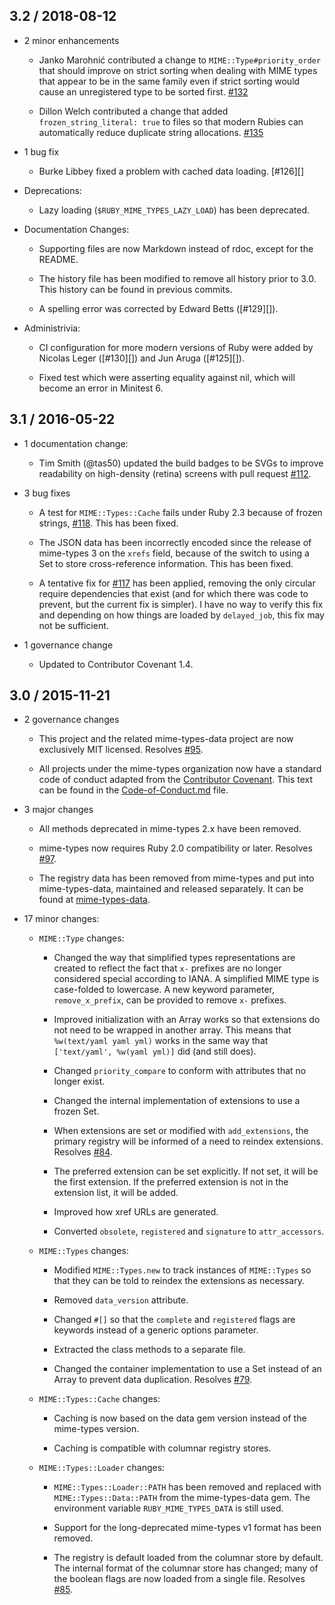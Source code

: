## 3.2 / 2018-08-12

*   2 minor enhancements

    *   Janko Marohnić contributed a change to `MIME::Type#priority_order` that
        should improve on strict sorting when dealing with MIME types that
        appear to be in the same family even if strict sorting would cause an
        unregistered type to be sorted first. [#132][]

    *   Dillon Welch contributed a change that added `frozen_string_literal:
        true` to files so that modern Rubies can automatically reduce duplicate
        string allocations. [#135][]

*   1 bug fix

    *   Burke Libbey fixed a problem with cached data loading. [#126][]

*   Deprecations:

    *   Lazy loading (`$RUBY_MIME_TYPES_LAZY_LOAD`) has been deprecated.

*   Documentation Changes:

    *   Supporting files are now Markdown instead of rdoc, except for the
        README. 

    *   The history file has been modified to remove all history prior to 3.0.
        This history can be found in previous commits.

    *   A spelling error was corrected by Edward Betts ([#129][]).

*   Administrivia:

    *   CI configuration for more modern versions of Ruby were added by Nicolas
        Leger ([#130][]) and Jun Aruga ([#125][]).

    *   Fixed test which were asserting equality against nil, which will become
        an error in Minitest 6.

## 3.1 / 2016-05-22

*   1 documentation change:

    *   Tim Smith (@tas50) updated the build badges to be SVGs to improve
        readability on high-density (retina) screens with pull request
        [#112][].

*   3 bug fixes

    *   A test for `MIME::Types::Cache` fails under Ruby 2.3 because of frozen
        strings, [#118][]. This has been fixed.

    *   The JSON data has been incorrectly encoded since the release of
        mime-types 3 on the `xrefs` field, because of the switch to using a Set
        to store cross-reference information. This has been fixed.

    *   A tentative fix for [#117][] has been applied, removing the only
        circular require dependencies that exist (and for which there was code
        to prevent, but the current fix is simpler). I have no way to verify
        this fix and depending on how things are loaded by `delayed_job`, this
        fix may not be sufficient.

*   1 governance change

    *   Updated to Contributor Covenant 1.4.

## 3.0 / 2015-11-21

*   2 governance changes

    *   This project and the related mime-types-data project are now
        exclusively MIT licensed. Resolves [#95][].

    *   All projects under the mime-types organization now have a standard code
        of conduct adapted from the [Contributor Covenant][]. This text can be
        found in the [Code-of-Conduct.md][] file.

*   3 major changes

    *   All methods deprecated in mime-types 2.x have been removed.

    *   mime-types now requires Ruby 2.0 compatibility or later. Resolves
        [#97][].

    *   The registry data has been removed from mime-types and put into
        mime-types-data, maintained and released separately. It can be found at
        [mime-types-data][].

*   17 minor changes:

    *   `MIME::Type` changes:

        *   Changed the way that simplified types representations are created
            to reflect the fact that `x-` prefixes are no longer considered
            special according to IANA. A simplified MIME type is case-folded to
            lowercase. A new keyword parameter, `remove_x_prefix`, can be
            provided to remove `x-` prefixes.

        *   Improved initialization with an Array works so that extensions do
            not need to be wrapped in another array. This means that
            `%w(text/yaml yaml yml)` works in the same way that
            `['text/yaml', %w(yaml yml)]` did (and still does).

        *   Changed `priority_compare` to conform with attributes that no
            longer exist.

        *   Changed the internal implementation of extensions to use a frozen
            Set.

        *   When extensions are set or modified with `add_extensions`, the
            primary registry will be informed of a need to reindex extensions.
            Resolves [#84][].

        *   The preferred extension can be set explicitly. If not set, it will
            be the first extension. If the preferred extension is not in the
            extension list, it will be added.

        *   Improved how xref URLs are generated.

        *   Converted `obsolete`, `registered` and `signature` to
            `attr_accessors`.

    *   `MIME::Types` changes:

        *   Modified `MIME::Types.new` to track instances of `MIME::Types` so
            that they can be told to reindex the extensions as necessary.

        *   Removed `data_version` attribute.

        *   Changed `#[]` so that the `complete` and `registered` flags are
            keywords instead of a generic options parameter.

        *   Extracted the class methods to a separate file.

        *   Changed the container implementation to use a Set instead of an
            Array to prevent data duplication. Resolves [#79][].

    *   `MIME::Types::Cache` changes:

        *   Caching is now based on the data gem version instead of the
            mime-types version.

        *   Caching is compatible with columnar registry stores.

    *   `MIME::Types::Loader` changes:

        *   `MIME::Types::Loader::PATH` has been removed and replaced with
            `MIME::Types::Data::PATH` from the mime-types-data gem. The
            environment variable `RUBY_MIME_TYPES_DATA` is still used.

        *   Support for the long-deprecated mime-types v1 format has been
            removed.

        *   The registry is default loaded from the columnar store by default.
            The internal format of the columnar store has changed; many of the
            boolean flags are now loaded from a single file. Resolves [#85][].

[#112]: https://github.com/mime-types/ruby-mime-types/pull/112
[#117]: https://github.com/mime-types/ruby-mime-types/pull/117
[#118]: https://github.com/mime-types/ruby-mime-types/pull/118
[#132]: https://github.com/mime-types/ruby-mime-types/pull/132
[#135]: https://github.com/mime-types/ruby-mime-types/pull/135
[#79]: https://github.com/mime-types/ruby-mime-types/pull/79
[#84]: https://github.com/mime-types/ruby-mime-types/pull/84
[#85]: https://github.com/mime-types/ruby-mime-types/pull/85
[#95]: https://github.com/mime-types/ruby-mime-types/pull/95
[#97]: https://github.com/mime-types/ruby-mime-types/pull/97
[Code-of-Conduct.md]: Code-of-Conduct_md.html
[Contributor Covenant]: http://contributor-covenant.org
[mime-types-data]: https://github.com/mime-types/mime-types-data
